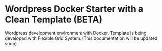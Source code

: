 # Wordpress Docker Starter with a Clean Template (BETA)
Wordpress development environment with Docker. Template is being developed with Flexible Grid System. (This documentation will be updated soon)
